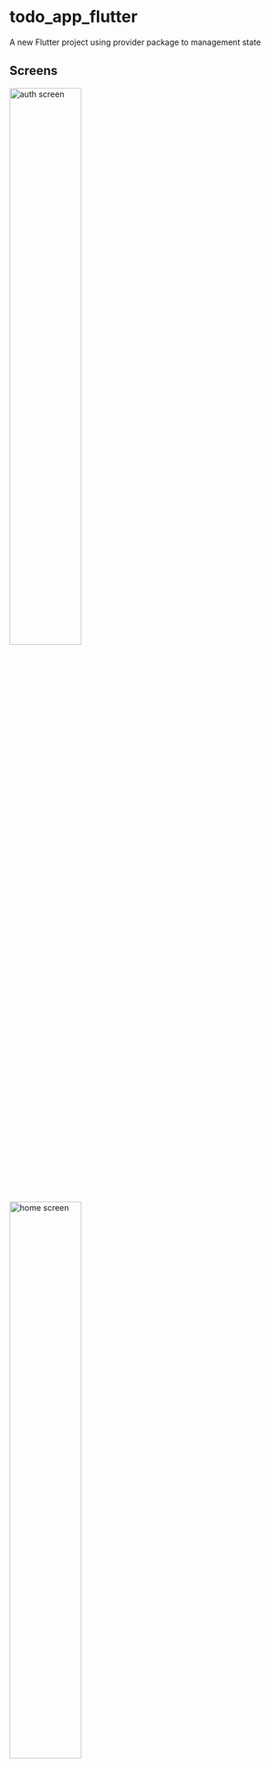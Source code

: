 # todo_app_flutter

A new Flutter project using provider package to management state 

## Screens
<img src="./screenshots/auth.gif" alt="auth screen" width="50%"/>

<img src="./screenshots/home.gif"  alt="home screen" width="50%"/>

### Project Structure
```
$PROJECT_ROOT
├── lib                  # Main application code
│   ├── common/widgets   # Reusable UI components (widgets)
│   ├── gen              # Folder for generated code (e.g., from build_runner)
│   ├── l10n             # Localization files
│   ├── models           # Data models (e.g., User, Task, etc.)
│   ├── pages            # Screens and page layouts
│   ├── service          # API service and network calls
│   ├── theme            # Theme of app
│   └── utils            # Utility functions and helpers
├── assets               # Static resources (images, fonts, etc.)
└── pubspec.yaml         # Flutter project configuration file
```
